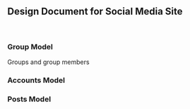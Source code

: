 <h2>Design Document for Social Media Site</h2>
<br>
<h3>Group Model</h3>
Groups and group members
<h3>Accounts Model</h3>

<h3>Posts Model</h3>
